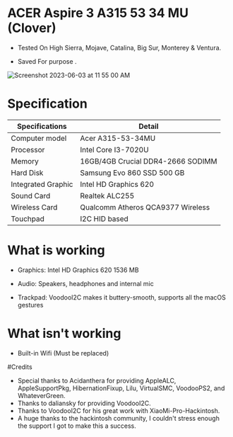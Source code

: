 # ACER Aspire 3 A315 53 34 MU (Clover)

* Tested On High Sierra, Mojave, Catalina, Big Sur, Monterey & Ventura.

* Saved For purpose .

![Screenshot 2023-06-03 at 11 55 00 AM](https://github.com/Pwn0day/Acer-Aspire-3-A315-53-34-MU-Hackintosh/assets/42302310/bc9c47da-01f9-4eda-9b18-3cf90aa52a74)

# Specification

| Specifications  | Detail |
| ------------- | ------------- |
| Computer model  | Acer A315-53-34MU  |
|  Processor | Intel Core I3-7020U  |
| Memory  | 16GB/4GB Crucial DDR4-2666 SODIMM  |
| Hard Disk  | Samsung Evo 860 SSD 500 GB  |
| Integrated Graphic | Intel HD Graphics 620 |
| Sound Card  | Realtek ALC255  |
| Wireless Card  | Qualcomm Atheros QCA9377 Wireless  |
| Touchpad  | I2C HID based  |

# What is working

* Graphics: Intel HD Graphics 620 1536 МB

* Audio: Speakers, headphones and internal mic

* Trackpad: VoodooI2C makes it buttery-smooth, supports all the macOS gestures

# What isn't working
* Built-in Wifi (Must be replaced)

#Credits
* Special thanks to Acidanthera for providing AppleALC, AppleSupportPkg, HibernationFixup, Lilu, VirtualSMC, VoodooPS2, and WhateverGreen.
* Thanks to daliansky for providing VoodooI2C.
* Thanks to VoodooI2C for his great work with XiaoMi-Pro-Hackintosh.
* A huge thanks to the hackintosh community, I couldn't stress enough the support I got to make this a success.
